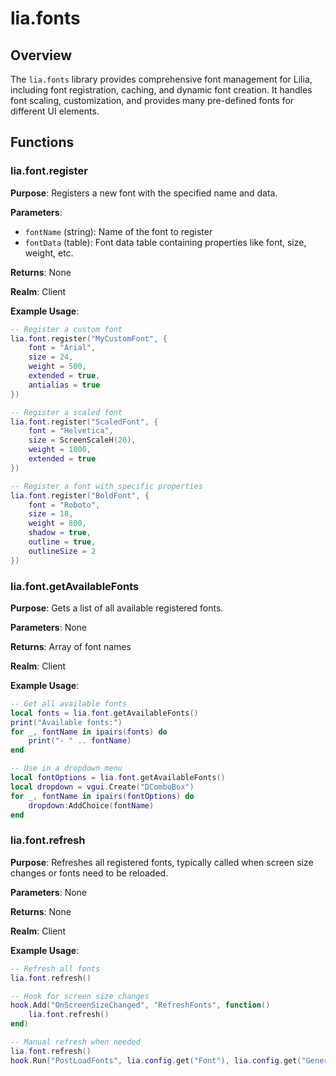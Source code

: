 # lia.fonts

## Overview
The `lia.fonts` library provides comprehensive font management for Lilia, including font registration, caching, and dynamic font creation. It handles font scaling, customization, and provides many pre-defined fonts for different UI elements.

## Functions

### lia.font.register
**Purpose**: Registers a new font with the specified name and data.

**Parameters**:
- `fontName` (string): Name of the font to register
- `fontData` (table): Font data table containing properties like font, size, weight, etc.

**Returns**: None

**Realm**: Client

**Example Usage**:
```lua
-- Register a custom font
lia.font.register("MyCustomFont", {
    font = "Arial",
    size = 24,
    weight = 500,
    extended = true,
    antialias = true
})

-- Register a scaled font
lia.font.register("ScaledFont", {
    font = "Helvetica",
    size = ScreenScaleH(20),
    weight = 1000,
    extended = true
})

-- Register a font with specific properties
lia.font.register("BoldFont", {
    font = "Roboto",
    size = 18,
    weight = 800,
    shadow = true,
    outline = true,
    outlineSize = 2
})
```

### lia.font.getAvailableFonts
**Purpose**: Gets a list of all available registered fonts.

**Parameters**: None

**Returns**: Array of font names

**Realm**: Client

**Example Usage**:
```lua
-- Get all available fonts
local fonts = lia.font.getAvailableFonts()
print("Available fonts:")
for _, fontName in ipairs(fonts) do
    print("- " .. fontName)
end

-- Use in a dropdown menu
local fontOptions = lia.font.getAvailableFonts()
local dropdown = vgui.Create("DComboBox")
for _, fontName in ipairs(fontOptions) do
    dropdown:AddChoice(fontName)
end
```

### lia.font.refresh
**Purpose**: Refreshes all registered fonts, typically called when screen size changes or fonts need to be reloaded.

**Parameters**: None

**Returns**: None

**Realm**: Client

**Example Usage**:
```lua
-- Refresh all fonts
lia.font.refresh()

-- Hook for screen size changes
hook.Add("OnScreenSizeChanged", "RefreshFonts", function()
    lia.font.refresh()
end)

-- Manual refresh when needed
lia.font.refresh()
hook.Run("PostLoadFonts", lia.config.get("Font"), lia.config.get("GenericFont"))
```